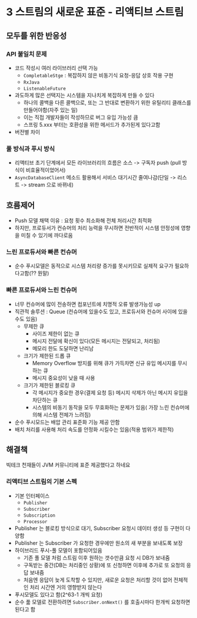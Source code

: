 # 3 스트림의 새로운 표준 - 리액티브 스트림

## 모두를 위한 반응성
### API 불일치 문제
- 코드 작성시 여러 라이브러리 선택 가능
  - `CompletableStge` : 복잡하지 않은 비동기식 요청-응답 상호 작용 구현
  - `RxJava`
  - `ListenableFuture`
- 과도하게 많은 선택지는 시스템을 지나치게 복잡하게 만들 수 있다
  - 하나의 콜백을 다른 콜백으로, 또는 그 반대로 변환하기 위한 유틸리티 클래스를 만들어야함(자주 있는 일)
  - 이는 직접 개발자들이 작성하므로 버그 유입 가능성 큼
  - 스프링 5.xxx 부터는 호환성을 위한 메서드가 추가된게 있다고함
- 버전별 차이

### 풀 방식과 푸시 방식
- 리액티브 초기 단계에서 모든 라이브러리의 흐름은 소스 -> 구독자 push (pull 방식이 비효율적이었어서)
- `AsyncDatabaseClient` 메소드 활용해서 서비스 대기시간 줄여나감(단일 -> 리스트 -> stream 으로 바뀌네)

## 흐름제어
- Push 모델 채택 이유 : 요청 횟수 최소화해 전체 처리시간 최적화
- 하지만, 프로듀서가 컨슈머의 처리 능력을 무시하면 전반적이 시스템 안정성에 영향을 미칠 수 있기에 까다로움

### 느린 프로듀서와 빠른 컨슈머
- 순수 푸시모델은 동적으로 시스템 처리량 증가를 못시키므로 실제적 요구가 필요하다고함(?? 뭔말)

### 빠른 프로듀서와 느린 컨슈머
- 너무 컨슈머에 많이 전송하면 컴포넌트에 치명적 오류 발생가능성 up
- 직관적 솔루션 : Queue (컨슈머에 있을수도 있고, 프로듀서와 컨슈머 사이에 있을수도 있음)
  - 무제한 큐
    - 사이즈 제한이 없는 큐
    - 메시지 전달에 확신이 있다(모든 메시지는 전달되고, 처리됨)
    - 메모리 한도 도달하면 난리남
  - 크기가 제한된 드롭 큐
    - Memory Overflow 방지를 위해 큐가 가득차면 신규 유입 메시지를 무시하는 큐
    - 메시지 중요성이 낮을 때 사용
  - 크기가 제한된 블로킹 큐
    - 각 메시지가 중요한 경우(결제 요청 등) 메시지 삭제가 아닌 메시지 유입을 차단하는 큐
    - 시스템의 비동기 동작을 모두 무효화하는 문제가 있음( 가장 느린 컨슈머에 의해 시스템 전체가 느려짐)
- 순수 푸시모드는 배압 관리 표준화 기능 제공 안함
- 배치 처리를 사용해 처리 속도를 안정화 시킬수는 있음(적용 범위가 제한적)

## 해결책
빅테크 천재들이 JVM 커뮤니티에 표준 제공했다고 하네요
 
### 리액티브 스트림의 기본 스펙
- 기본 인터페이스
  - `Publisher`
  - `Subscriber`
  - `Subscription`
  - `Processor`
- Publisher 는 블로킹 방식으로 대기, Subscriber 요청시 데이터 생성 등 구현이 다양함
- Publisher 는 Subscriber 가 요청한 경우에만 원소의 새 부분을 보내도록 보장
- 하이브리드 푸시-풀 모델이 포함되어있음
  - 기존 풀 모델 처럼 스트림 이후 원하는 갯수만큼 요청 시 DB가 보내줌
  - 구독받는 중간(DB는 처리중인 상황)에 또 신청하면 이후에 추가로 또 요청의 응답 보내줌
  - 처음엔 응답이 늦게 도착할 수 있지만, 새로운 요청은 처리할 것이 없어 전체적인 처리 시간엔 거의 영향받지 않는다
- 푸시모델도 있다고 함(2^63-1 개씩 요청)
- 순수 풂 모델로 전환하려면 `Subscriber.onNext()` 를 호출시마다 한개씩 요청하면 된다고 함

